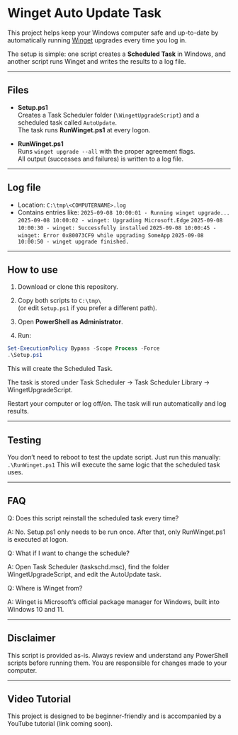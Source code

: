 # Winget Auto Update Task

This project helps keep your Windows computer safe and up-to-date by automatically running [Winget](https://learn.microsoft.com/en-us/windows/package-manager/winget/) upgrades every time you log in.

The setup is simple: one script creates a **Scheduled Task** in Windows, and another script runs Winget and writes the results to a log file.

---

## Files

- **Setup.ps1**  
  Creates a Task Scheduler folder (`\WingetUpgradeScript`) and a scheduled task called `AutoUpdate`.  
  The task runs **RunWinget.ps1** at every logon.

- **RunWinget.ps1**  
  Runs `winget upgrade --all` with the proper agreement flags.  
  All output (successes and failures) is written to a log file.

---

## Log file

- Location: `C:\tmp\<COMPUTERNAME>.log`  
- Contains entries like:
  `2025-09-08 10:00:01 - Running winget upgrade...`
  `2025-09-08 10:00:02 - winget: Upgrading Microsoft.Edge`
  `2025-09-08 10:00:30 - winget: Successfully installed`
  `2025-09-08 10:00:45 - winget: Error 0x80073CF9 while upgrading SomeApp`
  `2025-09-08 10:00:50 - winget upgrade finished.`


---

## How to use

1. Download or clone this repository.

2. Copy both scripts to `C:\tmp\`  
 (or edit `Setup.ps1` if you prefer a different path).

3. Open **PowerShell as Administrator**.

4. Run:
 ```powershell
 Set-ExecutionPolicy Bypass -Scope Process -Force
 .\Setup.ps1
 ```

This will create the Scheduled Task.

The task is stored under Task Scheduler → Task Scheduler Library → WingetUpgradeScript.

Restart your computer or log off/on.
The task will run automatically and log results.

---

## Testing

You don’t need to reboot to test the update script.
Just run this manually: `.\RunWinget.ps1`
This will execute the same logic that the scheduled task uses.

---

## FAQ

Q: Does this script reinstall the scheduled task every time?


A: No. Setup.ps1 only needs to be run once. After that, only RunWinget.ps1 is executed at logon.

Q: What if I want to change the schedule?


A: Open Task Scheduler (taskschd.msc), find the folder WingetUpgradeScript, and edit the AutoUpdate task.

Q: Where is Winget from?


A: Winget is Microsoft’s official package manager for Windows, built into Windows 10 and 11.

---

## Disclaimer

This script is provided as-is. Always review and understand any PowerShell scripts before running them.
You are responsible for changes made to your computer.

---

## Video Tutorial

This project is designed to be beginner-friendly and is accompanied by a YouTube tutorial (link coming soon).
